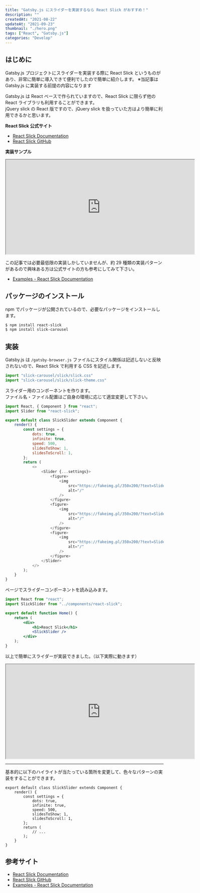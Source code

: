 ```yaml
---
title: "Gatsby.js にスライダーを実装するなら React Slick がおすすめ！"
description: ""
createdAt: "2021-08-22"
updateAt: "2021-09-23"
thumbnail: "./hero.png"
tags: ["React", "Gatsby.js"]
categories: "Develop"
---
```


## はじめに

Gatsby.js プロジェクトにスライダーを実装する際に React Slick というものがあり、非常に簡単に導入できて便利でしたので簡単に紹介します。
<span class="block text-sm text-gray-700">※当記事は Gatsby.js に実装する前提の内容になります</span>

Gatsby.js は React ベースで作られていますので、React Slick に限らず他の React ライブラリも利用することができます。  
jQuery slick の React 版ですので、jQuery slick を扱っていた方はより簡単に利用できるかと思います。

**React Slick 公式サイト**

- [React Slick Documentation](https://react-slick.neostack.com/)
- [React Slick GitHub](https://github.com/akiran/react-slick)

**実装サンプル**

<iframe title="React Slink Sample" src="https://react-slick-demo.netlify.app/" width="600" height="300"></iframe>

この記事では必要最低限の実装しかしていませんが、約 29 種類の実装パターンがあるので興味ある方は公式サイトの方も参考にしてみて下さい。

- [Examples - React Slick Documentation](https://react-slick.neostack.com/docs/example/simple-slider)

## パッケージのインストール

npm でパッケージが公開されているので、必要なパッケージをインストールします。

```bash
$ npm install react-slick
$ npm install slick-carousel
```

## 実装

Gatsby.js は `/gatsby-browser.js` ファイルにスタイル関係は記述しないと反映されないので、React Slick で利用する CSS を記述します。

```js:title=gatsby-browser.js
import "slick-carousel/slick/slick.css"
import "slick-carousel/slick/slick-theme.css"
```

スライダー用のコンポーネントを作ります。  
ファイル名・ファイル配置はご自身の環境に応じて適宜変更して下さい。

```jsx:title=src/components/react-slick.js
import React, { Component } from "react";
import Slider from "react-slick";

export default class SlickSlider extends Component {
	render() {
		const settings = {
			dots: true,
			infinite: true,
			speed: 500,
			slidesToShow: 1,
			slidesToScroll: 1,
		};
		return (
			<>
				<Slider {...settings}>
					<figure>
						<img
							src="https://fakeimg.pl/350x200/?text=Slider1&font=lobster"
							alt="/"
						/>
					</figure>
					<figure>
						<img
							src="https://fakeimg.pl/350x200/?text=Slider2&font=lobster"
							alt="/"
						/>
					</figure>
					<figure>
						<img
							src="https://fakeimg.pl/350x200/?text=Slider3&font=lobster"
							alt="/"
						/>
					</figure>
				</Slider>
			</>
		);
	}
}
```

ページでスライダーコンポーネントを読み込みます。

```jsx
import React from "react";
import SlickSlider from "../components/react-slick";

export default function Home() {
	return (
		<div>
			<h1>React Slick</h1>
			<SlickSlider />
		</div>
	);
}
```

以上で簡単にスライダーが実装できました。（以下実際に動きます）

<iframe title="React Slink Sample" src="https://react-slick-demo.netlify.app/" width="600" height="300"></iframe>

---

基本的に以下のハイライトが当たっている箇所を変更して、色々なパターンの実装をすることができます。

```jsx{3-9}
export default class SlickSlider extends Component {
	render() {
		const settings = {
			dots: true,
			infinite: true,
			speed: 500,
			slidesToShow: 1,
			slidesToScroll: 1,
		};
		return (
			// ...
		);
	}
}
```

## 参考サイト

- [React Slick Documentation](https://react-slick.neostack.com/)
- [React Slick GitHub](https://github.com/akiran/react-slick)
- [Examples - React Slick Documentation](https://react-slick.neostack.com/docs/example/simple-slider)
